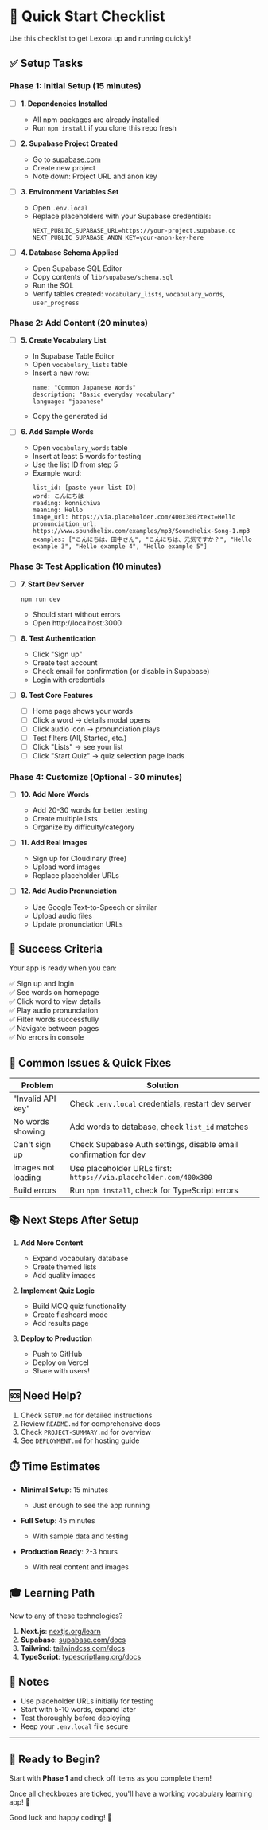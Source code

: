 # 🚀 Quick Start Checklist

Use this checklist to get Lexora up and running quickly!

## ✅ Setup Tasks

### Phase 1: Initial Setup (15 minutes)

- [ ] **1. Dependencies Installed**
  - All npm packages are already installed
  - Run `npm install` if you clone this repo fresh

- [ ] **2. Supabase Project Created**
  - Go to [supabase.com](https://supabase.com)
  - Create new project
  - Note down: Project URL and anon key

- [ ] **3. Environment Variables Set**
  - Open `.env.local`
  - Replace placeholders with your Supabase credentials:
    ```
    NEXT_PUBLIC_SUPABASE_URL=https://your-project.supabase.co
    NEXT_PUBLIC_SUPABASE_ANON_KEY=your-anon-key-here
    ```

- [ ] **4. Database Schema Applied**
  - Open Supabase SQL Editor
  - Copy contents of `lib/supabase/schema.sql`
  - Run the SQL
  - Verify tables created: `vocabulary_lists`, `vocabulary_words`, `user_progress`

### Phase 2: Add Content (20 minutes)

- [ ] **5. Create Vocabulary List**
  - In Supabase Table Editor
  - Open `vocabulary_lists` table
  - Insert a new row:
    ```
    name: "Common Japanese Words"
    description: "Basic everyday vocabulary"
    language: "japanese"
    ```
  - Copy the generated `id`

- [ ] **6. Add Sample Words**
  - Open `vocabulary_words` table
  - Insert at least 5 words for testing
  - Use the list ID from step 5
  - Example word:
    ```
    list_id: [paste your list ID]
    word: こんにちは
    reading: konnichiwa
    meaning: Hello
    image_url: https://via.placeholder.com/400x300?text=Hello
    pronunciation_url: https://www.soundhelix.com/examples/mp3/SoundHelix-Song-1.mp3
    examples: ["こんにちは、田中さん", "こんにちは、元気ですか？", "Hello example 3", "Hello example 4", "Hello example 5"]
    ```

### Phase 3: Test Application (10 minutes)

- [ ] **7. Start Dev Server**
  ```bash
  npm run dev
  ```
  - Should start without errors
  - Open http://localhost:3000

- [ ] **8. Test Authentication**
  - Click "Sign up"
  - Create test account
  - Check email for confirmation (or disable in Supabase)
  - Login with credentials

- [ ] **9. Test Core Features**
  - [ ] Home page shows your words
  - [ ] Click a word → details modal opens
  - [ ] Click audio icon → pronunciation plays
  - [ ] Test filters (All, Started, etc.)
  - [ ] Click "Lists" → see your list
  - [ ] Click "Start Quiz" → quiz selection page loads

### Phase 4: Customize (Optional - 30 minutes)

- [ ] **10. Add More Words**
  - Add 20-30 words for better testing
  - Create multiple lists
  - Organize by difficulty/category

- [ ] **11. Add Real Images**
  - Sign up for Cloudinary (free)
  - Upload word images
  - Replace placeholder URLs

- [ ] **12. Add Audio Pronunciation**
  - Use Google Text-to-Speech or similar
  - Upload audio files
  - Update pronunciation URLs

## 🎯 Success Criteria

Your app is ready when you can:

✅ Sign up and login  
✅ See words on homepage  
✅ Click word to view details  
✅ Play audio pronunciation  
✅ Filter words successfully  
✅ Navigate between pages  
✅ No errors in console  

## 🚨 Common Issues & Quick Fixes

| Problem | Solution |
|---------|----------|
| "Invalid API key" | Check `.env.local` credentials, restart dev server |
| No words showing | Add words to database, check `list_id` matches |
| Can't sign up | Check Supabase Auth settings, disable email confirmation for dev |
| Images not loading | Use placeholder URLs first: `https://via.placeholder.com/400x300` |
| Build errors | Run `npm install`, check for TypeScript errors |

## 📚 Next Steps After Setup

1. **Add More Content**
   - Expand vocabulary database
   - Create themed lists
   - Add quality images

2. **Implement Quiz Logic**
   - Build MCQ quiz functionality
   - Create flashcard mode
   - Add results page

3. **Deploy to Production**
   - Push to GitHub
   - Deploy on Vercel
   - Share with users!

## 🆘 Need Help?

1. Check `SETUP.md` for detailed instructions
2. Review `README.md` for comprehensive docs
3. Check `PROJECT-SUMMARY.md` for overview
4. See `DEPLOYMENT.md` for hosting guide

## ⏱️ Time Estimates

- **Minimal Setup**: 15 minutes
  - Just enough to see the app running

- **Full Setup**: 45 minutes
  - With sample data and testing

- **Production Ready**: 2-3 hours
  - With real content and images

## 🎓 Learning Path

New to any of these technologies?

1. **Next.js**: [nextjs.org/learn](https://nextjs.org/learn)
2. **Supabase**: [supabase.com/docs](https://supabase.com/docs)
3. **Tailwind**: [tailwindcss.com/docs](https://tailwindcss.com/docs)
4. **TypeScript**: [typescriptlang.org/docs](https://typescriptlang.org/docs)

## 📝 Notes

- Use placeholder URLs initially for testing
- Start with 5-10 words, expand later
- Test thoroughly before deploying
- Keep your `.env.local` file secure

---

## 🎉 Ready to Begin?

Start with **Phase 1** and check off items as you complete them!

Once all checkboxes are ticked, you'll have a working vocabulary learning app! 🚀

Good luck and happy coding! 💙
